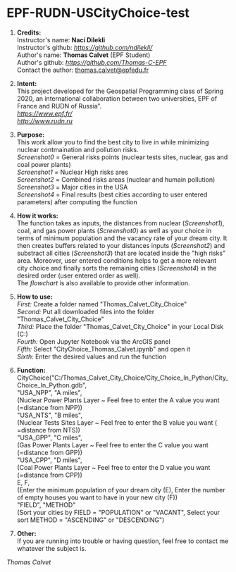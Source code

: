 # EPF-RUDN-USCityChoice-test

1. **Credits:**  
Instructor's name: **Naci Dilekli**  
Instructor's github: *https://github.com/ndilekli/*  
Author's name: **Thomas Calvet** (EPF Student)  
Author's github: *https://github.com/Thomas-C-EPF*  
Contact the author: thomas.calvet@epfedu.fr  

2. **Intent:**  
This project developed for the Geospatial Programming class of Spring 2020, an international collaboration between two universities, EPF of France and RUDN of Russia”.  
*https://www.epf.fr/*  
*http://www.rudn.ru*  

3. **Purpose:**  
This work allow you to find the best city to live in while minimizing nuclear contmaination and pollution risks.  
*Screenshot0* = General risks points (nuclear tests sites, nuclear, gas and coal power plants)  
*Screenshot1* = Nuclear High risks ares  
*Screenshot2* = Combined risks areas (nuclear and humain pollution)  
*Screenshot3* = Major cities in the USA  
*Screenshot4* = Final results (best cities according to user entered parameters) after computing the function  

4. **How it works:**  
The function takes as inputs, the distances from nuclear (*Screenshot1*), coal, and gas power plants (*Screenshot0*) as well as your   choice in terms of minimum population and the vacancy rate of your dream city. It then creates buffers related to your distances inputs   (*Screenshot2*) and substract all cities (*Screenshot3*) that are located inside the "high risks" area. Moreover, user entered   conditions helps to get a more relevant city choice and finally sorts the remaining cities (*Screenshot4*) in the desired order (user   entered order as well).  
The *flowchart* is also available to provide other information.  

5. **How to use:**  
*First:* Create a folder named "Thomas_Calvet_City_Choice"  
*Second:* Put all downloaded files into the folder "Thomas_Calvet_City_Choice"  
*Third:* Place the folder "Thomas_Calvet_City_Choice" in your Local Disk (C:)  
*Fourth:* Open Jupyter Notebook via the ArcGIS panel  
*Fifth:* Select "CityChoice_Thomas_Calvet.ipynb" and open it  
*Sixth:* Enter the desired values and run the function  

6. **Function:**  
CityChoice("C:/Thomas_Calvet_City_Choice/City_Choice_In_Python/City_Choice_In_Python.gdb",  
"USA_NPP", "A miles",  
(Nuclear Power Plants Layer ~ Feel free to enter the A value you want (=distance from NPP))  
"USA_NTS", "B miles",  
(Nuclear Tests Sites Layer ~ Feel free to enter the B value you want ( =distance from NTS))  
"USA_GPP", "C miles",  
(Gas Power Plants Layer ~ Feel free to enter the C value you want (=distance from GPP))  
"USA_CPP", "D miles",  
(Coal Power Plants Layer ~ Feel free to enter the D value you want (=distance from CPP))  
E, F,  
(Enter the minimum population of your dream city (E), Enter the number of empty houses you want to have in your new city (F))  
"FIELD", "METHOD"  
(Sort your cities by FIELD = "POPULATION" or "VACANT", Select your sort METHOD = "ASCENDING" or "DESCENDING")  

7. **Other:**  
If you are running into trouble or having question, feel free to contact me whatever the subject is.  

*Thomas Calvet*
